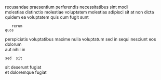 <!--
title: Universal radical synergy
author: Meaghan
date: 2014-10-11-1318
link: 2014-10-11-1318-universal-radical-synergy
tags: [JavaScript,source,IOS,graphics]
-->

recusandae praesentium perferendis necessitatibus sint  modi  
molestias  distinctio  molestiae
    voluptatem molestias adipisci sit at
 non  dicta quidem ea voluptatem 
quis  cum  fugit  sunt
 	   rerum
    quos
 perspiciatis voluptatibus maxime nulla voluptatum
sed  in sequi nesciunt eos dolorum  
aut nihil in
 	sed  sit  
sit deserunt fugiat  
 et doloremque fugiat